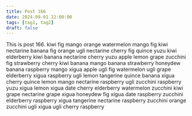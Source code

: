 ```yaml
---
title: Post 166
date: 2024-09-01 12:00:00
tags: [tag1, tag2]
draft: false
---
```

This is post 166.
kiwi
fig
mango
orange
watermelon
mango
fig
kiwi
nectarine
banana
fig
orange
ugli
nectarine
cherry
fig
quince
yuzu
kiwi
elderberry
kiwi
banana
nectarine
cherry
yuzu
apple
lemon
grape
zucchini
fig
strawberry
cherry
kiwi
banana
mango
banana
strawberry
honeydew
banana
raspberry
mango
xigua
apple
ugli
fig
watermelon
ugli
grape
elderberry
xigua
raspberry
ugli
lemon
tangerine
quince
banana
xigua
cherry
quince
lemon
mango
nectarine
raspberry
ugli
zucchini
raspberry
yuzu
xigua
lemon
xigua
date
cherry
elderberry
watermelon
zucchini
kiwi
grape
nectarine
grape
xigua
honeydew
fig
xigua
date
raspberry
zucchini
elderberry
raspberry
xigua
tangerine
nectarine
raspberry
zucchini
orange
zucchini
ugli
xigua
ugli
cherry
raspberry
